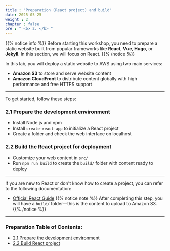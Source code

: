 ```yaml
---
title : "Preparation (React project) and build"
date: 2025-05-25 
weight : 2 
chapter : false
pre : " <b> 2. </b> "
---
```


{{% notice info %}}
Before starting this workshop, you need to prepare a static website built from popular frameworks like **React**, **Vue**, **Hugo**, or **Jekyll**. In this section, we will focus on React.
{{% /notice %}}

In this lab, you will deploy a static website to AWS using two main services:
- **Amazon S3** to store and serve website content
- **Amazon CloudFront** to distribute content globally with high performance and free HTTPS support

---

To get started, follow these steps:

### 2.1 Prepare the development environment
- Install Node.js and npm
- Install `create-react-app` to initialize a React project
- Create a folder and check the web interface on localhost

### 2.2 Build the React project for deployment
- Customize your web content in `src/`
- Run `npm run build` to create the `build/` folder with content ready to deploy

---

If you are new to React or don't know how to create a project, you can refer to the following documentation:
- [Official React Guide](https://reactjs.org/docs/getting-started.html)
{{% notice note %}}
 After completing this step, you will have a `build/` folder—this is the content to upload to Amazon S3.
{{% /notice %}}
---

### Preparation Table of Contents:
  - [2.1 Prepare the development environment](2.1-setup/)
  - [2.2 Build React project](2.2-build/)
